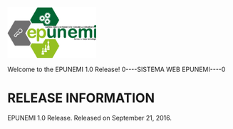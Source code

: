 
![Logo](https://github.com/crodriguezn/epunemi/blob/master/resources/uploads/company/1/logo.png)

Welcome to the EPUNEMI 1.0 Release! 
0----SISTEMA WEB EPUNEMI----0

RELEASE INFORMATION
===================

EPUNEMI 1.0 Release.
Released on September 21, 2016.